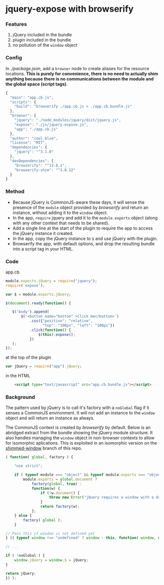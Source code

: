 jquery-expose with browserify
=============================

### Features
1.  jQuery included in the bundle
1.  plugin included in the bundle
1.  no pollution of the `window` object

### Config

In _./package.json_, add a `browser` node to create aliases for the resource locations.  **This is purely for convenience, there is no need to actually shim anything because there is no communications between the module and the global space (script tags)**.

```js
{
  "main": "app.cb.js",
  "scripts": {
    "build": "browserify ./app.cb.js > ./app.cb.bundle.js"
  },
  "browser": {
    "jquery": "./node_modules/jquery/dist/jquery.js",
    "expose": "./js/jquery.expose.js",
    "app": "./app.cb.js"
  },
  "author": "cool.blue",
  "license": "MIT",
  "dependencies": {
    "jquery": "^3.1.0"
  },
  "devDependencies": {
    "browserify": "^13.0.1",
    "browserify-shim": "^3.8.12"
  }
}
```

### Method
 * Because jQuery is CommonJS-aware these days, it will sense the presence of the `module` object provided by _browserify_ and return an instance, without adding it to the `window` object.
 * In the app, `require` jquery and add it to the `module.exports` object (along with any other context that needs to be shared).
 * Add a single line at the start of the plugin to require the app to access the jQuery instance it created.
 * In the app, copy the jQuery instance to `$` and use jQuery with the plugin.
 * Browserify the app, with default options, and drop the resulting bundle into a script tag in your HTML.
 
### Code
 app.cb
 ```js
module.exports.jQuery = require("jquery");
require('expose');

var $ = module.exports.jQuery;

$(document).ready(function() {

    $('body').append(
        $('<button name="button" >Click me</button>')
            .css({"position": "relative",
                  "top": "100px", "left": "100px"})
            .click(function() {
                $(this).expose();
            })
    );
});
```
at the top of the plugin
```js
var jQuery = require("app").jQuery;
```
in the HTML
```html
    <script type="text/javascript" src="app.cb.bundle.js"></script>
```
### Background
The pattern used by jQuery is to call it's factory with a `noGlobal` flag if it senses a CommonJS environment.  It will not add an instance to the `window` object and will return an instance as always.

The CommonJS context is created by *browserify* by default.  Below is an abridged extract from the bundle showing the jQuery module structure.  It also handles managing the `window` object in non-browser contexts to allow for isomorphic aplications.  This is exploited in an isomorphic version on the [shimmed-window](https://github.com/cool-Blue/jquery-expose/tree/shimmed-window) branch of this repo.
```js
( function( global, factory ) {

	"use strict";

	if ( typeof module === "object" && typeof module.exports === "object" ) {
        module.exports = global.document ?
            factory(global, true) :
            function(w) {
                if (!w.document) {
                    throw new Error("jQuery requires a window with a document");
                }
                return factory(w);
            };
	} else {
		factory( global );
	}

// Pass this if window is not defined yet
} )( typeof window !== "undefined" ? window : this, function( window, noGlobal ) {

// ...

if ( !noGlobal ) {
	window.jQuery = window.$ = jQuery;
}

return jQuery;
}) );
```